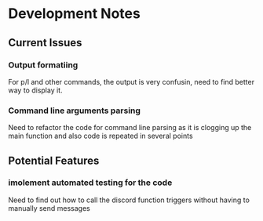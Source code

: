 # Development Notes

## Current Issues

### Output formatiing
For p/l and other commands, the output is very confusin, need to find better way to display it.

### Command line arguments parsing
Need to refactor the code for command line parsing as it is clogging up the main function and also code is repeated in several points


## Potential Features

### imolement automated testing for the code
Need to find out how to call the discord function triggers without having to manually send messages